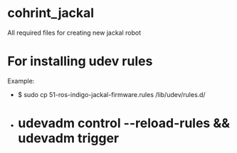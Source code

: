 # cohrint_jackal
All required files for creating new jackal robot

# For installing udev rules
Example:
- $ sudo cp 51-ros-indigo-jackal-firmware.rules /lib/udev/rules.d/
- # udevadm control --reload-rules && udevadm trigger